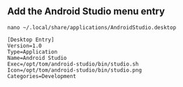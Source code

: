 ## Add the Android Studio menu entry

```
nano ~/.local/share/applications/AndroidStudio.desktop
```

```
[Desktop Entry]
Version=1.0
Type=Application
Name=Android Studio
Exec=/opt/tom/android-studio/bin/studio.sh
Icon=/opt/tom/android-studio/bin/studio.png
Categories=Development
```